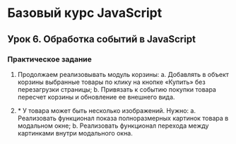# Базовый курс JavaScript
## Урок 6. Обработка событий в JavaScript
### Практическое задание

1. Продолжаем реализовывать модуль корзины:
a. Добавлять в объект корзины выбранные товары по клику на кнопке «Купить» без
перезагрузки страницы;
b. Привязать к событию покупки товара пересчет корзины и обновление ее внешнего
вида.

2. \* У товара может быть несколько изображений. Нужно:
a. Реализовать функционал показа полноразмерных картинок товара в модальном окне;
b. Реализовать функционал перехода между картинками внутри модального окна.
